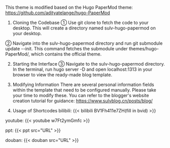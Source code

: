This theme is modified based on the Hugo PaperMod theme: https://github.com/adityatelange/hugo-PaperMod

1. Cloning the Codebase
   ① Use git clone to fetch the code to your desktop. This will create a directory named sulv-hugo-papermod on your desktop.

② Navigate into the sulv-hugo-papermod directory and run git submodule update --init. This command fetches the submodule under themes/hugo-PaperMod/, which contains the official theme.

2. Starting the Interface
   ③ Navigate to the sulv-hugo-papermod directory. In the terminal, run hugo server -D and open localhost:1313 in your browser to view the ready-made blog template.

3. Modifying Information
   There are several personal information fields within the template that need to be configured manually. Please take your time to modify these. You can refer to the blogger's website creation tutorial for guidance: https://www.sulvblog.cn/posts/blog/

4. Usage of Shortcodes
   bilibili: {{< bilibili BV1Fh411e7ZH(fill in bvid) >}}

youtube: {{< youtube w7Ft2ymGmfc >}}

ppt: {{< ppt src="URL" >}}

douban: {{< douban src="URL" >}}
